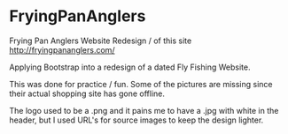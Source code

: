 # FryingPanAnglers
Frying Pan Anglers Website Redesign / of this site http://fryingpananglers.com/

Applying Bootstrap into a redesign of a dated Fly Fishing Website. 

This was done for practice / fun. Some of the pictures are missing since their actual shopping site has gone offline. 

The logo used to be a .png and it pains me to have a .jpg with white in the header, but I used URL's for source images to keep the design lighter.
